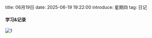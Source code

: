 title: 06月19日
date: 2025-06-19 19:22:00
introduce: 星期四
tag: 日记

#### 学习&记录
![1](/static/img/2025/06/19/1.jpg)

